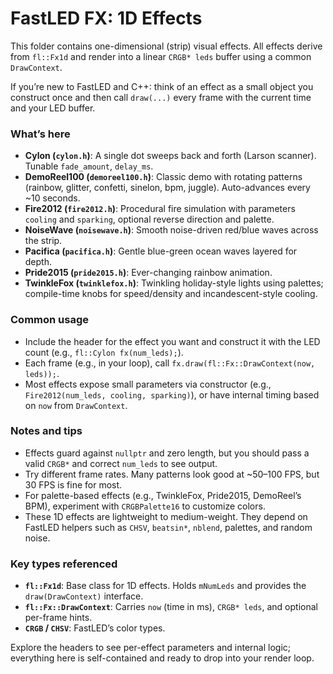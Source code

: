 # FastLED FX: 1D Effects

This folder contains one-dimensional (strip) visual effects. All effects derive from `fl::Fx1d` and render into a linear `CRGB* leds` buffer using a common `DrawContext`.

If you’re new to FastLED and C++: think of an effect as a small object you construct once and then call `draw(...)` every frame with the current time and your LED buffer.

### What’s here
- **Cylon (`cylon.h`)**: A single dot sweeps back and forth (Larson scanner). Tunable `fade_amount`, `delay_ms`.
- **DemoReel100 (`demoreel100.h`)**: Classic demo with rotating patterns (rainbow, glitter, confetti, sinelon, bpm, juggle). Auto-advances every ~10 seconds.
- **Fire2012 (`fire2012.h`)**: Procedural fire simulation with parameters `cooling` and `sparking`, optional reverse direction and palette.
- **NoiseWave (`noisewave.h`)**: Smooth noise-driven red/blue waves across the strip.
- **Pacifica (`pacifica.h`)**: Gentle blue-green ocean waves layered for depth.
- **Pride2015 (`pride2015.h`)**: Ever-changing rainbow animation.
- **TwinkleFox (`twinklefox.h`)**: Twinkling holiday-style lights using palettes; compile-time knobs for speed/density and incandescent-style cooling.

### Common usage
- Include the header for the effect you want and construct it with the LED count (e.g., `fl::Cylon fx(num_leds);`).
- Each frame (e.g., in your loop), call `fx.draw(fl::Fx::DrawContext(now, leds));`.
- Most effects expose small parameters via constructor (e.g., `Fire2012(num_leds, cooling, sparking)`), or have internal timing based on `now` from `DrawContext`.

### Notes and tips
- Effects guard against `nullptr` and zero length, but you should pass a valid `CRGB*` and correct `num_leds` to see output.
- Try different frame rates. Many patterns look good at ~50–100 FPS, but 30 FPS is fine for most.
- For palette-based effects (e.g., TwinkleFox, Pride2015, DemoReel’s BPM), experiment with `CRGBPalette16` to customize colors.
- These 1D effects are lightweight to medium-weight. They depend on FastLED helpers such as `CHSV`, `beatsin*`, `nblend`, palettes, and random noise.

### Key types referenced
- **`fl::Fx1d`**: Base class for 1D effects. Holds `mNumLeds` and provides the `draw(DrawContext)` interface.
- **`fl::Fx::DrawContext`**: Carries `now` (time in ms), `CRGB* leds`, and optional per-frame hints.
- **`CRGB` / `CHSV`**: FastLED’s color types.

Explore the headers to see per-effect parameters and internal logic; everything here is self-contained and ready to drop into your render loop.